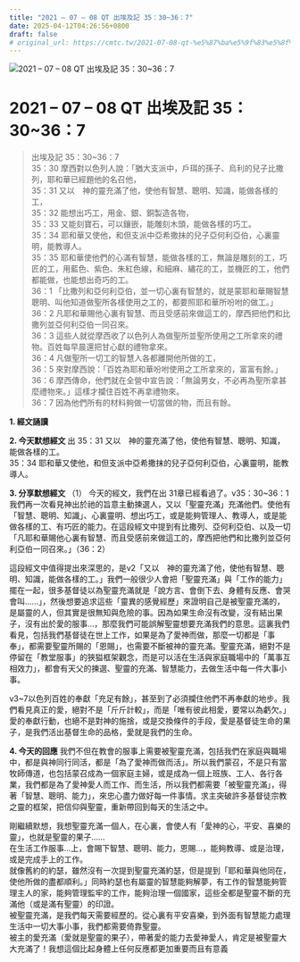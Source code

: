 ```yaml
---
title: "2021 – 07 – 08 QT 出埃及記 35：30~36：7"
date: 2025-04-12T04:26:56+0800
draft: false
# original_url: https://cmtc.tw/2021-07-08-qt-%e5%87%ba%e5%9f%83%e5%8f%8a%e8%a8%98-35%ef%bc%9a3036%ef%bc%9a7
---
```


![2021 – 07 – 08 QT 出埃及記 35：30\~36：7](/images/qt.jpg   "2021 – 07 – 08 QT 出埃及記 35：30\~36：7")

# 2021 – 07 – 08 QT 出埃及記 35：30\~36：7

> 出埃及記 35：30\~36：7  
> 35：30 摩西對以色列人說：「猶大支派中，戶珥的孫子、烏利的兒子比撒列，耶和華已經題他的名召他，  
> 35：31 又以　神的靈充滿了他，使他有智慧、聰明、知識，能做各樣的工，  
> 35：32 能想出巧工，用金、銀、銅製造各物，  
> 35：33 又能刻寶石，可以鑲嵌，能雕刻木頭，能做各樣的巧工。  
> 35：34 耶和華又使他，和但支派中亞希撒抹的兒子亞何利亞伯，心裏靈明，能教導人。  
> 35：35 耶和華使他們的心滿有智慧，能做各樣的工，無論是雕刻的工，巧匠的工，用藍色、紫色、朱紅色線，和細麻、繡花的工，並機匠的工，他們都能做，也能想出奇巧的工。  
> 36：1 「比撒列和亞何利亞伯，並一切心裏有智慧的，就是蒙耶和華賜智慧聰明、叫他知道做聖所各樣使用之工的，都要照耶和華所吩咐的做工。」  
> 36：2 凡耶和華賜他心裏有智慧、而且受感前來做這工的，摩西把他們和比撒列並亞何利亞伯一同召來。  
> 36：3 這些人就從摩西收了以色列人為做聖所並聖所使用之工所拿來的禮物。百姓每早晨還把甘心獻的禮物拿來。  
> 36：4 凡做聖所一切工的智慧人各都離開他所做的工，  
> 36：5 來對摩西說：「百姓為耶和華吩咐使用之工所拿來的，富富有餘。」  
> 36：6 摩西傳命，他們就在全營中宣告說：「無論男女，不必再為聖所拿甚麼禮物來。」這樣才攔住百姓不再拿禮物來。  
> 36：7 因為他們所有的材料夠做一切當做的物，而且有餘。

**1. 經文誦讀**

**2.  今天默想經文**
出 35：31 又以　神的靈充滿了他，使他有智慧、聰明、知識，能做各樣的工。  
35：34 耶和華又使他，和但支派中亞希撒抹的兒子亞何利亞伯，心裏靈明，能教導人。

**3. 分享默想經文**
（1） 今天的經文，我們在出 31章已經看過了。v35：30\~36：1我們再一次看見神出於祂的旨意主動揀選人，又以「聖靈充滿」充滿他們。使他有「智慧、聰明、知識」、心裏靈明、想出巧工，或是能夠管理人、教導人，或是能做各樣的工、有巧匠的能力。在這段經文中提到有比撒列、亞何利亞伯、以及一切「凡耶和華賜他心裏有智慧、而且受感前來做這工的，摩西把他們和比撒列並亞何利亞伯一同召來。」（36：2）

這段經文中值得提出來深思的，是v2「又以　神的靈充滿了他，使他有智慧、聰明、知識，能做各樣的工。」我們一般很少人會把「聖靈充滿」與「工作的能力」擺在一起，很多基督徒以為聖靈充滿就是「說方言、會倒下去、身體有反應、會哭會叫……」，然後想要追求這些「靈異的感覺經歷」來證明自己是被聖靈充滿的，是屬靈的人，但其實是很無知與危險的事。因為如果生命沒有改變，沒有結出果子，沒有出於愛的服事…，那麼我們可能誤解聖靈想要充滿我們的意思。這裏我們看見，包括我們基督徒在世上工作，如果是為了愛神而做，那麼一切都是「事奉」，都需要聖靈所賜的「恩賜」，也需要不斷被神的靈充滿。聖靈充滿，絕對不是停留在「教堂服事」的狹獈框架觀念，而是可以活在生活與家庭職場中的「萬事互相效力」，都會有天父的揀選、聖靈的充滿、智慧能力，去做生活中每一件大事小事。

v3\~7以色列百姓的奉獻「充足有餘」，甚至到了必須攔住他們不再奉獻的地步。我們看見真正的愛，絕對不是「斤斤計較」，而是「唯有彼此相愛，要常以為虧欠。」愛的奉獻行動，也絕不是對神的施捨，或是交換條件的手段，愛是基督徒生命的果子，是我們活出基督生命的品格，愛就是我們的生命。

**4. 今天的回應**
我們不但在教會的服事上需要被聖靈充滿，包括我們在家庭與職場中，都是與神同行同活，都是「為了愛神而做而活」。所以我們蒙召，不是只有當牧師傳道，也包括蒙召成為一個家庭主婦，或是成為一個上班族、工人、各行各業，我們都是為了愛神愛人而工作、而生活，所以我們都需要「被聖靈充滿」，得著「智慧、聰明、能力」，來忠心盡力做好每一件事情。求主突破許多基督徒宗教之靈的框架，把信仰與聖靈，重新帶回到每天的生活之中。

剛繼續默想，我想聖靈充滿一個人，在心裏，會使人有「愛神的心，平安、喜樂的靈」，也就是聖靈的果子……  
在生活工作服事…上，會賜下智慧、聰明、能力，恩賜…，能夠教導、或是治理，或是完成手上的工作。  
就像舊約的約瑟，雖然沒有一次提到聖靈充滿約瑟，但是提到「耶和華與他同在，使他所做的盡都順利。」同時約瑟也有屬靈的智慧能夠解夢，有工作的智慧能夠管理主人的家，能夠管理監牢的工作，能夠治理一個國家，這些全都是聖靈不斷的充滿他（或是滿有聖靈）的印證。  
被聖靈充滿，是我們每天需要經歷的。從心裏有平安喜樂，到外面有智慧能力處理生活中一切大事小事，我們都需要倚靠聖靈。  
被主的愛充滿（愛就是聖靈的果子），帶著愛的能力去愛神愛人，肯定是被聖靈大大充滿了！我想這個比起身體上任何反應都更加重要而且有意義
